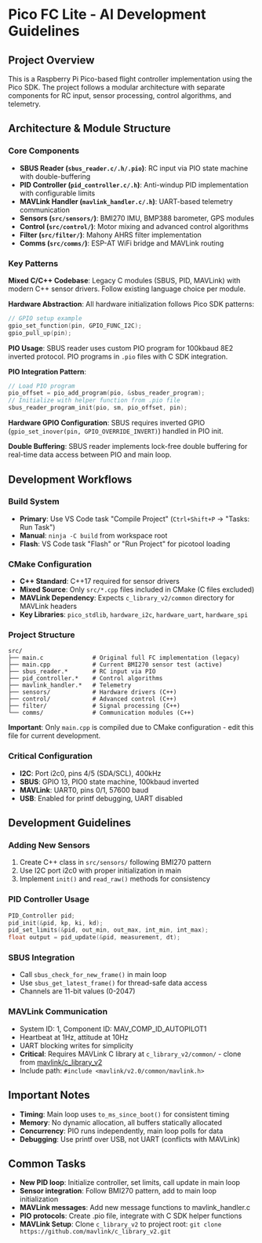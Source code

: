 # Pico FC Lite - AI Development Guidelines

## Project Overview
This is a Raspberry Pi Pico-based flight controller implementation using the Pico SDK. The project follows a modular architecture with separate components for RC input, sensor processing, control algorithms, and telemetry.

## Architecture & Module Structure

### Core Components
- **SBUS Reader (`sbus_reader.c/.h/.pio`)**: RC input via PIO state machine with double-buffering
- **PID Controller (`pid_controller.c/.h`)**: Anti-windup PID implementation with configurable limits
- **MAVLink Handler (`mavlink_handler.c/.h`)**: UART-based telemetry communication
- **Sensors (`src/sensors/`)**: BMI270 IMU, BMP388 barometer, GPS modules
- **Control (`src/control/`)**: Motor mixing and advanced control algorithms
- **Filter (`src/filter/`)**: Mahony AHRS filter implementation
- **Comms (`src/comms/`)**: ESP-AT WiFi bridge and MAVLink routing

### Key Patterns

**Mixed C/C++ Codebase**: Legacy C modules (SBUS, PID, MAVLink) with modern C++ sensor drivers. Follow existing language choice per module.

**Hardware Abstraction**: All hardware initialization follows Pico SDK patterns:
```c
// GPIO setup example
gpio_set_function(pin, GPIO_FUNC_I2C);
gpio_pull_up(pin);
```

**PIO Usage**: SBUS reader uses custom PIO program for 100kbaud 8E2 inverted protocol. PIO programs in `.pio` files with C SDK integration.

**PIO Integration Pattern**: 
```c
// Load PIO program
pio_offset = pio_add_program(pio, &sbus_reader_program);
// Initialize with helper function from .pio file
sbus_reader_program_init(pio, sm, pio_offset, pin);
```

**Hardware GPIO Configuration**: SBUS requires inverted GPIO (`gpio_set_inover(pin, GPIO_OVERRIDE_INVERT)`) handled in PIO init.

**Double Buffering**: SBUS reader implements lock-free double buffering for real-time data access between PIO and main loop.

## Development Workflows

### Build System
- **Primary**: Use VS Code task "Compile Project" (`Ctrl+Shift+P` → "Tasks: Run Task")
- **Manual**: `ninja -C build` from workspace root
- **Flash**: VS Code task "Flash" or "Run Project" for picotool loading

### CMake Configuration
- **C++ Standard**: C++17 required for sensor drivers
- **Mixed Source**: Only `src/*.cpp` files included in CMake (C files excluded)
- **MAVLink Dependency**: Expects `c_library_v2/common` directory for MAVLink headers
- **Key Libraries**: `pico_stdlib`, `hardware_i2c`, `hardware_uart`, `hardware_spi`

### Project Structure
```
src/
├── main.c              # Original full FC implementation (legacy)
├── main.cpp            # Current BMI270 sensor test (active)
├── sbus_reader.*       # RC input via PIO
├── pid_controller.*    # Control algorithms
├── mavlink_handler.*   # Telemetry
├── sensors/            # Hardware drivers (C++)
├── control/            # Advanced control (C++)
├── filter/             # Signal processing (C++)
└── comms/              # Communication modules (C++)
```

**Important**: Only `main.cpp` is compiled due to CMake configuration - edit this file for current development.

### Critical Configuration
- **I2C**: Port i2c0, pins 4/5 (SDA/SCL), 400kHz
- **SBUS**: GPIO 13, PIO0 state machine, 100kbaud inverted
- **MAVLink**: UART0, pins 0/1, 57600 baud
- **USB**: Enabled for printf debugging, UART disabled

## Development Guidelines

### Adding New Sensors
1. Create C++ class in `src/sensors/` following BMI270 pattern
2. Use I2C port i2c0 with proper initialization in main
3. Implement `init()` and `read_raw()` methods for consistency

### PID Controller Usage
```c
PID_Controller pid;
pid_init(&pid, kp, ki, kd);
pid_set_limits(&pid, out_min, out_max, int_min, int_max);
float output = pid_update(&pid, measurement, dt);
```

### SBUS Integration
- Call `sbus_check_for_new_frame()` in main loop
- Use `sbus_get_latest_frame()` for thread-safe data access
- Channels are 11-bit values (0-2047)

### MAVLink Communication
- System ID: 1, Component ID: MAV_COMP_ID_AUTOPILOT1
- Heartbeat at 1Hz, attitude at 10Hz
- UART blocking writes for simplicity
- **Critical**: Requires MAVLink C library at `c_library_v2/common/` - clone from [mavlink/c_library_v2](https://github.com/mavlink/c_library_v2)
- Include path: `#include <mavlink/v2.0/common/mavlink.h>`

## Important Notes
- **Timing**: Main loop uses `to_ms_since_boot()` for consistent timing
- **Memory**: No dynamic allocation, all buffers statically allocated
- **Concurrency**: PIO runs independently, main loop polls for data
- **Debugging**: Use printf over USB, not UART (conflicts with MAVLink)

## Common Tasks
- **New PID loop**: Initialize controller, set limits, call update in main loop
- **Sensor integration**: Follow BMI270 pattern, add to main loop initialization
- **MAVLink messages**: Add new message functions to mavlink_handler.c
- **PIO protocols**: Create .pio file, integrate with C SDK helper functions
- **MAVLink Setup**: Clone `c_library_v2` to project root: `git clone https://github.com/mavlink/c_library_v2.git`
